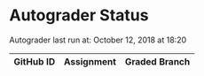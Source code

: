 # Autograder Status
Autograder last run at: October 12, 2018 at 18:20

| GitHub ID | Assignment | Graded Branch |
|-----------|------------|---------------|
